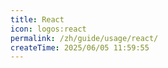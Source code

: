 ```yaml
---
title: React
icon: logos:react
permalink: /zh/guide/usage/react/
createTime: 2025/06/05 11:59:55
---
```

